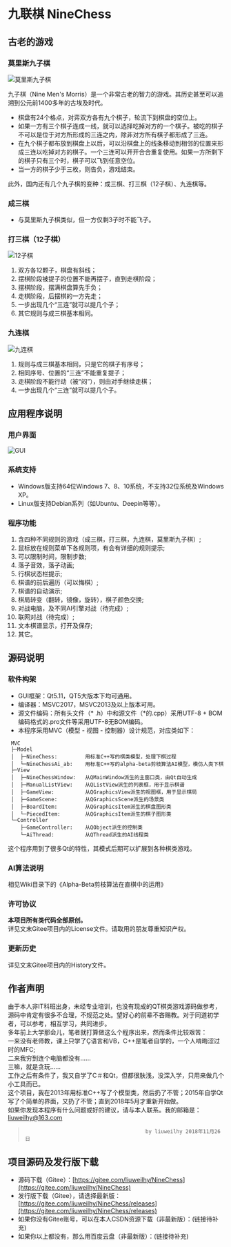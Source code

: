 # 九联棋 NineChess
## 古老的游戏
### 莫里斯九子棋
![莫里斯九子棋](./screenshot/莫里斯九子棋.PNG "Optional title")

九子棋（Nine Men's Morris）是一个非常古老的智力的游戏。其历史甚至可以追溯到公元前1400多年的古埃及时代。

+ 棋盘有24个格点，对弈双方各有九个棋子，轮流下到棋盘的空位上。
+ 如果一方有三个棋子连成一线，就可以选择吃掉对方的一个棋子。被吃的棋子不可以是位于对方所形成的三连之内，除非对方所有棋子都形成了三连。
+ 在九个棋子都布放到棋盘上以后，可以沿棋盘上的线条移动到相邻的位置来形成三连以吃掉对方的棋子。一个三连可以开开合合重复使用。如果一方所剩下的棋子只有三个时，棋子可以飞到任意空位。
+ 当一方的棋子少于三枚，则告负，游戏结束。

此外，国内还有几个九子棋的变种：成三棋、打三棋（12子棋）、九连棋等。

### 成三棋
+ 与莫里斯九子棋类似，但一方仅剩3子时不能飞子。

### 打三棋（12子棋）
![12子棋](./screenshot/12子棋.PNG "Optional title")

1. 双方各12颗子，棋盘有斜线；
2. 摆棋阶段被提子的位置不能再摆子，直到走棋阶段；
3. 摆棋阶段，摆满棋盘算先手负；
4. 走棋阶段，后摆棋的一方先走；
5. 一步出现几个“三连”就可以提几个子；
6. 其它规则与成三棋基本相同。

### 九连棋
![九连棋](./screenshot/九连棋.PNG "Optional title")

1. 规则与成三棋基本相同，只是它的棋子有序号；
2. 相同序号、位置的“三连”不能重复提子；
3. 走棋阶段不能行动（被“闷”），则由对手继续走棋；
4. 一步出现几个“三连”就可以提几个子。

## 应用程序说明
### 用户界面
![GUI](./screenshot/GUI.PNG "Optional title")

### 系统支持
+ Windows版支持64位Windows 7、8、10系统，不支持32位系统及Windows XP。
+ Linux版支持Debian系列（如Ubuntu、Deepin等等）。

### 程序功能
1. 含四种不同规则的游戏（成三棋，打三棋，九连棋，莫里斯九子棋）;
2. 鼠标放在规则菜单下各规则项，有会有详细的规则提示;
3. 可以限制时间，限制步数;
4. 落子音效，落子动画;
5. 行棋状态栏提示;
6. 棋谱的前后遍历（可以悔棋）;
7. 棋谱的自动演示;
8. 棋局转变（翻转，镜像，旋转），棋子颜色交换;
9. 对战电脑，及不同AI引擎对战（待完成）;
10. 联网对战（待完成）;
11. 文本棋谱显示，打开及保存;
12. 其它。

## 源码说明
### 软件构架
+ GUI框架：Qt5.11，QT5大版本下均可通用。
+ 编译器：MSVC2017，MSVC2013及以上版本可用。
+ 源文件编码：所有头文件（* .h）中和源文件（*的.cpp）采用UTF-8 + BOM编码格式的.pro文件等采用UTF-8无BOM编码。
+ 本程序采用MVC（模型 - 视图 - 控制器）设计规范，对应类如下：
```
 MVC
 ├─Model
 │  ├─NineChess:         用标准C++写的棋类模型，处理下棋过程
 │  └─NineChessAi_ab:    用标准C++写的alpha-beta剪枝算法AI模型，模仿人类下棋
 ├─View
 │  ├─NineChessWindow:   从QMainWindow派生的主窗口类，由Qt自动生成
 │  ├─ManualListView:    从QListView派生的列表框，用于显示棋谱
 │  ├─GameView:          从QGraphicsView派生的视图框，用于显示棋局
 │  ├─GameScene:         从QGraphicsScene派生的场景类
 │  ├─BoardItem:         从QGraphicsItem派生的棋盘图形类
 │  └─PiecedItem:        从QGraphicsItem派生的棋子图形类
 └─Controller
    ├─GameController:    从QObject派生的控制类
    └─AiThread:          从QThread派生的AI线程类
```
这个程序用到了很多Qt的特性，其模式后期可以扩展到各种棋类游戏。

### AI算法说明
相见Wiki目录下的《Alpha-Beta剪枝算法在直棋中的运用》

### 许可协议
**本项目所有类代码全部原创。**  
详见文末Gitee项目内的License文件。请取用的朋友尊重知识产权。

### 更新历史
详见文末Gitee项目内的History文件。

## 作者声明
由于本人非IT科班出身，未经专业培训，也没有现成的QT棋类游戏源码做参考，源码中肯定有很多不合理，不规范之处。望好心的前辈不吝赐教。对于同道初学者，可以参考，相互学习，共同进步。  
多年前上大学那会儿，笔者就打算做这么个程序出来，然而条件比较艰苦：  
一来没有老师教，课上只学了Ç语言和VB，C++是笔者自学的，一个人啃晦涩过时的MFC;  
二来我穷到连个电脑都没有......  
三嘛，就是贪玩......  
工作之后有条件了，我又自学了C＃和Qt，但都很肤浅，没深入学，只用来做几个小工具而已。  
这个项目，我在2013年用标准C++写了个模型类，然后扔了不管；2015年自学Qt写了个简单的界面，又扔了不管；直到2018年5月才重新开始做。  
如果你发现本程序有什么问题或好的建议，请与本人联系。我的邮箱是：liuweilhy@163.com  
>                                            by liuweilhy 2018年11月26日

## 项目源码及发行版下载
+ 源码下载（Gitee）：[https://gitee.com/liuweilhy/NineChess](https://gitee.com/liuweilhy/NineChess)
+ 发行版下载（Gitee），请选择最新版：[https://gitee.com/liuweilhy/NineChess/releases](https://gitee.com/liuweilhy/NineChess/releases)
+ 如果你没有Gitee账号，可以在本人CSDN资源下载（非最新版）：(链接待补充)
+ 如果你以上都没有，那么用百度云盘（非最新版）：(链接待补充)
